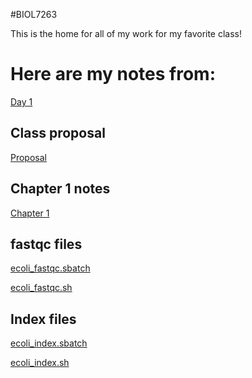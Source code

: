 
#BIOL7263

This is the home for all of my work for my favorite class!

# Here are my notes from:

 [Day 1](https://github.com/Salil1129/Example29Aug24/blob/main/Scripts/template.sbatch.sh)


## Class proposal


[Proposal](https://github.com/Salil1129/BIOL7263/blob/main/class_presentation/Salil%20Jindal's%20Research%20proposal.pdf)

## Chapter 1 notes

 [Chapter 1](https://github.com/Salil1129/BIOL7263/blob/main/Chapter-1.docx)

## fastqc files

[ecoli_fastqc.sbatch](https://github.com/Salil1129/BIOL7263/blob/main/Scripts/fastqc/ecoli_fastqc.sbatch)

[ecoli_fastqc.sh](https://github.com/Salil1129/BIOL7263/blob/main/Scripts/fastqc/ecoli_fastqc.sh)

## Index files
[ecoli_index.sbatch](https://github.com/Salil1129/BIOL7263/blob/main/Scripts/BWA/ecoli_index.sbatch)

[ecoli_index.sh](https://github.com/Salil1129/BIOL7263/blob/main/Scripts/BWA/ecoli_index.sh)












